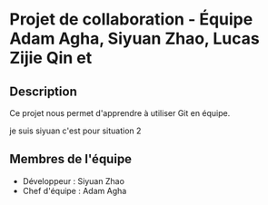 # Projet de collaboration - Équipe Adam Agha, Siyuan Zhao, Lucas Zijie Qin et 
## Description
Ce projet nous permet d'apprendre à utiliser Git en équipe.

je suis siyuan c'est pour situation 2

## Membres de l'équipe
- Développeur : Siyuan Zhao
- Chef d'équipe : Adam Agha